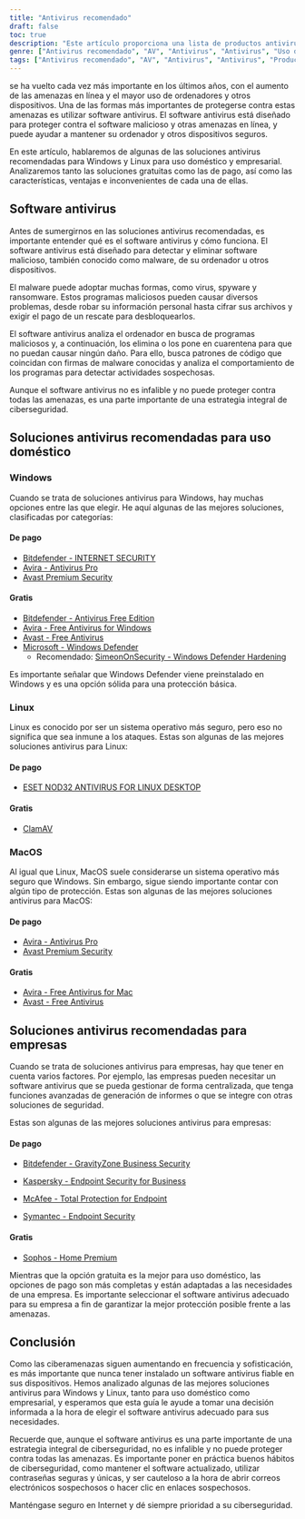 ```yaml
---
title: "Antivirus recomendado"
draft: false
toc: true
description: "Este artículo proporciona una lista de productos antivirus recomendados para uso doméstico y empresarial, según la clasificación de SimeonOnSecurity. Las clasificaciones se basan en la opinión de profesionales y en pruebas con muestras maliciosas, y sólo cubren las capacidades antivirus, la detección, la experiencia del usuario y el rendimiento. Los usuarios de Windows pueden elegir entre opciones de pago y gratuitas, mientras que los de Linux y MacOS tienen opciones limitadas, con opciones de pago sólo disponibles para Linux. Tenga en cuenta que los antivirus no son necesarios en Linux o MacOS y que no se recomienda utilizar ninguna VPN o gestor de contraseñas proporcionado con el paquete antivirus. El artículo también ofrece recomendaciones sobre proveedores de VPN. Actualmente se está trabajando en las recomendaciones para uso empresarial."
genre: ["Antivirus recomendado", "AV", "Antivirus", "Antivirus", "Uso doméstico", "Uso comercial", "Windows", "Linux", "MacOS", "Ciberseguridad"]
tags: ["Antivirus recomendado", "AV", "Antivirus", "Antivirus", "Productos antivirus recomendados por SimeonOnSecurity", "VirusTotal", "Capacidades audiovisuales", "detección", "experiencia del usuario", "rendimiento", "Windows", "Linux", "MacOS", "VPN", "gestor de contraseñas", "VPNS", "Uso doméstico", "Pagado", "Gratis", "Bitdefender - SEGURIDAD EN INTERNET", "Avira - Antivirus Pro", "Avast Premium Seguridad", "Bitdefender - Antivirus Edición Gratuita", "Avira - Antivirus gratuito para Windows", "Avast - Antivirus gratuito", "Microsoft - Windows Defender", "Endurecimiento de Windows Defender", "ESET NOD32", "ClamAV", "Avira - Antivirus gratuito para Mac", "Sophos", "Uso comercial", "Ciberseguridad"]
---
```

 se ha vuelto cada vez más importante en los últimos años, con el aumento de las amenazas en línea y el mayor uso de ordenadores y otros dispositivos. Una de las formas más importantes de protegerse contra estas amenazas es utilizar software antivirus. El software antivirus está diseñado para proteger contra el software malicioso y otras amenazas en línea, y puede ayudar a mantener su ordenador y otros dispositivos seguros.

En este artículo, hablaremos de algunas de las soluciones antivirus recomendadas para Windows y Linux para uso doméstico y empresarial. Analizaremos tanto las soluciones gratuitas como las de pago, así como las características, ventajas e inconvenientes de cada una de ellas.

## Software antivirus

Antes de sumergirnos en las soluciones antivirus recomendadas, es importante entender qué es el software antivirus y cómo funciona. El software antivirus está diseñado para detectar y eliminar software malicioso, también conocido como malware, de su ordenador u otros dispositivos.

El malware puede adoptar muchas formas, como virus, spyware y ransomware. Estos programas maliciosos pueden causar diversos problemas, desde robar su información personal hasta cifrar sus archivos y exigir el pago de un rescate para desbloquearlos.

El software antivirus analiza el ordenador en busca de programas maliciosos y, a continuación, los elimina o los pone en cuarentena para que no puedan causar ningún daño. Para ello, busca patrones de código que coincidan con firmas de malware conocidas y analiza el comportamiento de los programas para detectar actividades sospechosas.

Aunque el software antivirus no es infalible y no puede proteger contra todas las amenazas, es una parte importante de una estrategia integral de ciberseguridad.

## Soluciones antivirus recomendadas para uso doméstico

### Windows

Cuando se trata de soluciones antivirus para Windows, hay muchas opciones entre las que elegir. He aquí algunas de las mejores soluciones, clasificadas por categorías:

#### De pago

- [Bitdefender - INTERNET SECURITY](bitdefender.f9tmep.net/VmN5Ka)
- [Avira - Antivirus Pro](https://www.avira.com/en/antivirus-pro)
- [Avast Premium Security](https://amzn.to/2MA7jR2)

#### Gratis

- [Bitdefender - Antivirus Free Edition](bitdefender.f9tmep.net/1r7NMa)
- [Avira - Free Antivirus for Windows](https://www.avira.com/en/free-antivirus-windows)
- [Avast - Free Antivirus](https://www.avast.com/en-us/index)
- [Microsoft - Windows Defender](https://www.microsoft.com/en-us/windows/comprehensive-security)
  - Recomendado: [SimeonOnSecurity - Windows Defender Hardening](https://github.com/simeononsecurity/Windows-Defender-Hardening)


Es importante señalar que Windows Defender viene preinstalado en Windows y es una opción sólida para una protección básica.

### Linux

Linux es conocido por ser un sistema operativo más seguro, pero eso no significa que sea inmune a los ataques. Estas son algunas de las mejores soluciones antivirus para Linux:

#### De pago

- [ESET NOD32 ANTIVIRUS FOR LINUX DESKTOP](https://www.eset.com/int/home/antivirus-linux)

#### Gratis

- [ClamAV](https://www.clamav.net/)

### MacOS

Al igual que Linux, MacOS suele considerarse un sistema operativo más seguro que Windows. Sin embargo, sigue siendo importante contar con algún tipo de protección. Estas son algunas de las mejores soluciones antivirus para MacOS:

#### De pago

- [Avira - Antivirus Pro](https://www.avira.com/en/antivirus-pro)
- [Avast Premium Security](https://amzn.to/2MA7jR2)

#### Gratis

- [Avira - Free Antivirus for Mac](https://www.avira.com/en/free-antivirus-mac)
- [Avast - Free Antivirus](https://www.avast.com/en-us/index)

## Soluciones antivirus recomendadas para empresas

Cuando se trata de soluciones antivirus para empresas, hay que tener en cuenta varios factores. Por ejemplo, las empresas pueden necesitar un software antivirus que se pueda gestionar de forma centralizada, que tenga funciones avanzadas de generación de informes o que se integre con otras soluciones de seguridad.

Estas son algunas de las mejores soluciones antivirus para empresas:

#### De pago

- [Bitdefender - GravityZone Business Security](bitdefender.f9tmep.net/ZQNAzQ)

- [Kaspersky - Endpoint Security for Business](https://www.kaspersky.com/small-to-medium-business-security/endpoint-security)

- [McAfee - Total Protection for Endpoint](https://www.mcafee.com/enterprise/en-us/products/total-protection-for-endpoint.html)

- [Symantec - Endpoint Security](https://www.symantec.com/products/endpoint-security)

#### Gratis

- [Sophos - Home Premium](https://home.sophos.com/)

Mientras que la opción gratuita es la mejor para uso doméstico, las opciones de pago son más completas y están adaptadas a las necesidades de una empresa. Es importante seleccionar el software antivirus adecuado para su empresa a fin de garantizar la mejor protección posible frente a las amenazas.

## Conclusión

Como las ciberamenazas siguen aumentando en frecuencia y sofisticación, es más importante que nunca tener instalado un software antivirus fiable en sus dispositivos. Hemos analizado algunas de las mejores soluciones antivirus para Windows y Linux, tanto para uso doméstico como empresarial, y esperamos que esta guía le ayude a tomar una decisión informada a la hora de elegir el software antivirus adecuado para sus necesidades.

Recuerde que, aunque el software antivirus es una parte importante de una estrategia integral de ciberseguridad, no es infalible y no puede proteger contra todas las amenazas. Es importante poner en práctica buenos hábitos de ciberseguridad, como mantener el software actualizado, utilizar contraseñas seguras y únicas, y ser cauteloso a la hora de abrir correos electrónicos sospechosos o hacer clic en enlaces sospechosos.

Manténgase seguro en Internet y dé siempre prioridad a su ciberseguridad.

